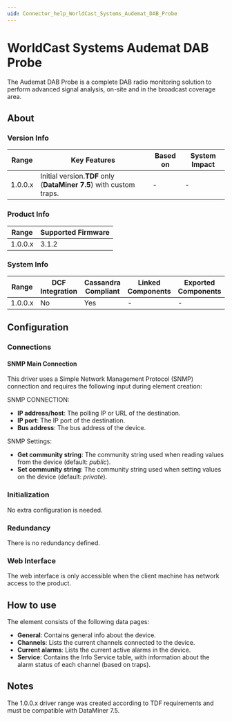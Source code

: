 ```yaml
---
uid: Connector_help_WorldCast_Systems_Audemat_DAB_Probe
---
```


# WorldCast Systems Audemat DAB Probe

The Audemat DAB Probe is a complete DAB radio monitoring solution to perform advanced signal analysis, on-site and in the broadcast coverage area.

## About

### Version Info

| **Range** | **Key Features**                                                    | **Based on** | **System Impact** |
|-----------|---------------------------------------------------------------------|--------------|-------------------|
| 1.0.0.x   | Initial version.**TDF** only (**DataMiner 7.5**) with custom traps. | \-           | \-                |

### Product Info

| **Range** | **Supported Firmware** |
|-----------|------------------------|
| 1.0.0.x   | 3.1.2                  |

### System Info

| **Range** | **DCF Integration** | **Cassandra Compliant** | **Linked Components** | **Exported Components** |
|-----------|---------------------|-------------------------|-----------------------|-------------------------|
| 1.0.0.x   | No                  | Yes                     | \-                    | \-                      |

## Configuration

### Connections

#### SNMP Main Connection

This driver uses a Simple Network Management Protocol (SNMP) connection and requires the following input during element creation:

SNMP CONNECTION:

- **IP address/host**: The polling IP or URL of the destination.
- **IP port**: The IP port of the destination.
- **Bus address**: The bus address of the device.

SNMP Settings:

- **Get community string**: The community string used when reading values from the device (default: *public*).
- **Set community string**: The community string used when setting values on the device (default: *private*).

### Initialization

No extra configuration is needed.

### Redundancy

There is no redundancy defined.

### Web Interface

The web interface is only accessible when the client machine has network access to the product.

## How to use

The element consists of the following data pages:

- **General**: Contains general info about the device.
- **Channels**: Lists the current channels connected to the device.
- **Current alarms**: Lists the current active alarms in the device.
- **Service**: Contains the Info Service table, with information about the alarm status of each channel (based on traps).

## Notes

The 1.0.0.x driver range was created according to TDF requirements and must be compatible with DataMiner 7.5.
